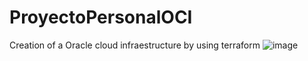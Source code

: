 # ProyectoPersonalOCI
 Creation of a Oracle cloud infraestructure by using terraform
![image](https://github.com/Vynidaulkel/ProyectoPersonalOCI/assets/57465827/7e7c14aa-85ee-4cc9-a759-3df828daa22d)
